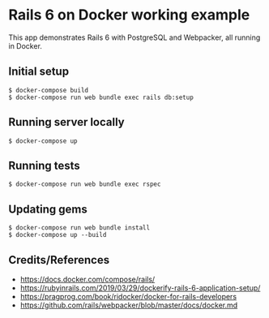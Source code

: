 # Rails 6 on Docker working example

This app demonstrates Rails 6 with PostgreSQL and Webpacker, all running in Docker.

## Initial setup
```
$ docker-compose build
$ docker-compose run web bundle exec rails db:setup
```

## Running server locally
```
$ docker-compose up
```

## Running tests
```
$ docker-compose run web bundle exec rspec
```

## Updating gems
```
$ docker-compose run web bundle install
$ docker-compose up --build
```


## Credits/References

* https://docs.docker.com/compose/rails/
* https://rubyinrails.com/2019/03/29/dockerify-rails-6-application-setup/
* https://pragprog.com/book/ridocker/docker-for-rails-developers
* https://github.com/rails/webpacker/blob/master/docs/docker.md
